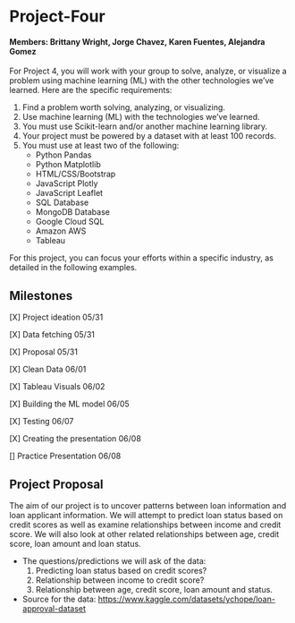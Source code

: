 # Project-Four
#### Members: Brittany Wright, Jorge Chavez, Karen Fuentes, Alejandra Gomez

For Project 4, you will work with your group to solve, analyze, or visualize a problem using machine learning (ML) with the other technologies we’ve learned. Here are the specific requirements:

1. Find a problem worth solving, analyzing, or visualizing.
2. Use machine learning (ML) with the technologies we’ve learned.
3. You must use Scikit-learn and/or another machine learning library.
4. Your project must be powered by a dataset with at least 100 records.
5. You must use at least two of the following:
    - Python Pandas
    - Python Matplotlib
    - HTML/CSS/Bootstrap
    - JavaScript Plotly
    - JavaScript Leaflet
    - SQL Database
    - MongoDB Database
    - Google Cloud SQL
    - Amazon AWS
    - Tableau

For this project, you can focus your efforts within a specific industry, as detailed in the following examples.

## Milestones
[X] Project ideation 05/31

[X] Data fetching 05/31

[X] Proposal 05/31

[X] Clean Data 06/01

[X] Tableau Visuals 06/02

[X] Building the ML model 06/05

[X] Testing 06/07

[X] Creating the presentation 06/08

[] Practice Presentation 06/08

## Project Proposal
The aim of our project is to uncover patterns between loan information and loan applicant information. We will attempt to predict loan status based on credit scores as well as examine relationships between income and credit score. We will also look at other related relationships between age, credit score, loan amount and loan status.
- The questions/predictions we will ask of the data:
    1. Predicting loan status based on credit scores?
    2. Relationship between income to credit score?
    3. Relationship between age, credit score, loan amount and status.
- Source for the data: https://www.kaggle.com/datasets/ychope/loan-approval-dataset


